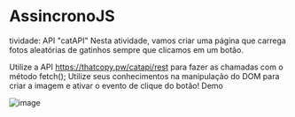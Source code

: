 # AssincronoJS


tividade: API "catAPI"
Nesta atividade, vamos criar uma página que carrega fotos aleatórias de gatinhos sempre que clicamos em um botão.

Utilize a API https://thatcopy.pw/catapi/rest para fazer as chamadas com o método fetch();
Utilize seus conhecimentos na manipulação do DOM para criar a imagem e ativar o evento de clique do botão!
Demo

![image](https://user-images.githubusercontent.com/65172085/172870422-fd06ffa1-56cc-427e-a625-5b45d766badb.png)
